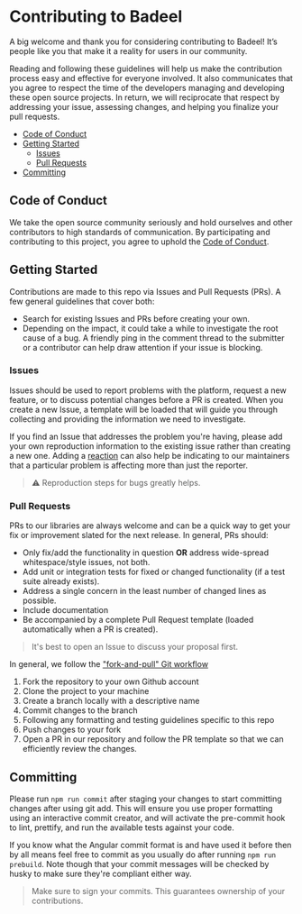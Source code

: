 # Contributing to Badeel

A big welcome and thank you for considering contributing to Badeel! It’s people like you that make it a reality for users in our community.

Reading and following these guidelines will help us make the contribution process easy and effective for everyone involved. It also communicates that you agree to respect the time of the developers managing and developing these open source projects. In return, we will reciprocate that respect by addressing your issue, assessing changes, and helping you finalize your pull requests.

- [Code of Conduct](#code-of-conduct)
- [Getting Started](#getting-started)
  - [Issues](#issues)
  - [Pull Requests](#pull-requests)
- [Committing](#committing)

## Code of Conduct

We take the open source community seriously and hold ourselves and other contributors to high standards of communication. By participating and contributing to this project, you agree to uphold the [Code of Conduct](./CODE_OF_CONDUCT.md).

## Getting Started

Contributions are made to this repo via Issues and Pull Requests (PRs). A few general guidelines that cover both:

- Search for existing Issues and PRs before creating your own.
- Depending on the impact, it could take a while to investigate the root cause of a bug. A friendly ping in the comment thread to the submitter or a contributor can help draw attention if your issue is blocking.

### Issues

Issues should be used to report problems with the platform, request a new feature, or to discuss potential changes before a PR is created. When you create a new Issue, a template will be loaded that will guide you through collecting and providing the information we need to investigate.

If you find an Issue that addresses the problem you're having, please add your own reproduction information to the existing issue rather than creating a new one. Adding a [reaction](https://github.blog/2016-03-10-add-reactions-to-pull-requests-issues-and-comments/) can also help be indicating to our maintainers that a particular problem is affecting more than just the reporter.

> ⚠️ Reproduction steps for bugs greatly helps.

### Pull Requests

PRs to our libraries are always welcome and can be a quick way to get your fix or improvement slated for the next release. In general, PRs should:

- Only fix/add the functionality in question **OR** address wide-spread whitespace/style issues, not both.
- Add unit or integration tests for fixed or changed functionality (if a test suite already exists).
- Address a single concern in the least number of changed lines as possible.
- Include documentation
- Be accompanied by a complete Pull Request template (loaded automatically when a PR is created).

> It's best to open an Issue to discuss your proposal first.

In general, we follow the ["fork-and-pull" Git workflow](https://github.com/susam/gitpr)

1. Fork the repository to your own Github account
2. Clone the project to your machine
3. Create a branch locally with a descriptive name
4. Commit changes to the branch
5. Following any formatting and testing guidelines specific to this repo
6. Push changes to your fork
7. Open a PR in our repository and follow the PR template so that we can efficiently review the changes.

## Committing

Please run `npm run commit` after staging your changes to start committing
changes after using git add. This will ensure you use proper formatting using an
interactive commit creator, and will activate the pre-commit hook to lint,
prettify, and run the available tests against your code.

If you know what the Angular commit format is and have used it before then by
all means feel free to commit as you usually do after running `npm run
prebuild`. Note though that your commit messages will be checked by husky to
make sure they're compliant either way.

> Make sure to sign your commits. This guarantees ownership of your contributions.
